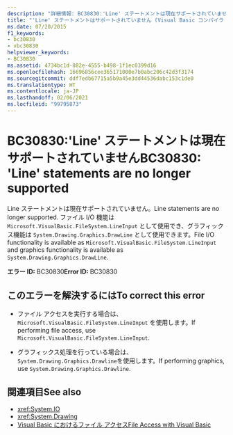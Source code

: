 ```yaml
---
description: "詳細情報: BC30830:'Line' ステートメントは現在サポートされていません"
title: "'Line' ステートメントはサポートされていません (Visual Basic コンパイラ エラー)"
ms.date: 07/20/2015
f1_keywords:
- bc30830
- vbc30830
helpviewer_keywords:
- BC30830
ms.assetid: 4734bc1d-882e-4555-b498-1f1ec0399d16
ms.openlocfilehash: 16696856cee365171000e7b0abc206c42d3f3174
ms.sourcegitcommit: ddf7edb67715a5b9a45e3dd44536dabc153c1de0
ms.translationtype: HT
ms.contentlocale: ja-JP
ms.lasthandoff: 02/06/2021
ms.locfileid: "99795873"
---
```

# <a name="bc30830-line-statements-are-no-longer-supported"></a><span data-ttu-id="81145-103">BC30830:'Line' ステートメントは現在サポートされていません</span><span class="sxs-lookup"><span data-stu-id="81145-103">BC30830: 'Line' statements are no longer supported</span></span>

<span data-ttu-id="81145-104">Line ステートメントは現在サポートされていません。</span><span class="sxs-lookup"><span data-stu-id="81145-104">Line statements are no longer supported.</span></span> <span data-ttu-id="81145-105">ファイル I/O 機能は `Microsoft.VisualBasic.FileSystem.LineInput` として使用でき、グラフィックス機能は `System.Drawing.Graphics.DrawLine` として使用できます。</span><span class="sxs-lookup"><span data-stu-id="81145-105">File I/O functionality is available as `Microsoft.VisualBasic.FileSystem.LineInput` and graphics functionality is available as `System.Drawing.Graphics.DrawLine`.</span></span>

 <span data-ttu-id="81145-106">**エラー ID:** BC30830</span><span class="sxs-lookup"><span data-stu-id="81145-106">**Error ID:** BC30830</span></span>

## <a name="to-correct-this-error"></a><span data-ttu-id="81145-107">このエラーを解決するには</span><span class="sxs-lookup"><span data-stu-id="81145-107">To correct this error</span></span>

- <span data-ttu-id="81145-108">ファイル アクセスを実行する場合は、`Microsoft.VisualBasic.FileSystem.LineInput` を使用します。</span><span class="sxs-lookup"><span data-stu-id="81145-108">If performing file access, use `Microsoft.VisualBasic.FileSystem.LineInput`.</span></span>

- <span data-ttu-id="81145-109">グラフィックス処理を行っている場合は、 `System.Drawing.Graphics.Drawline`を使用します。</span><span class="sxs-lookup"><span data-stu-id="81145-109">If performing graphics, use `System.Drawing.Graphics.Drawline`.</span></span>

## <a name="see-also"></a><span data-ttu-id="81145-110">関連項目</span><span class="sxs-lookup"><span data-stu-id="81145-110">See also</span></span>

- <xref:System.IO>
- <xref:System.Drawing>
- [<span data-ttu-id="81145-111">Visual Basic におけるファイル アクセス</span><span class="sxs-lookup"><span data-stu-id="81145-111">File Access with Visual Basic</span></span>](../../developing-apps/programming/drives-directories-files/file-access.md)
